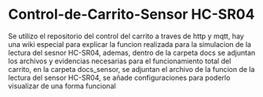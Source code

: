 # Control-de-Carrito-Sensor HC-SR04
Se utilizo el repositorio del control del carrito a traves de http y mqtt, hay una wiki especial para explicar la funcion realizada para la simulacion de la lectura del sesnor HC-SR04, ademas, dentro de la carpeta docs se adjuntan los archivos y evidencias necesarias para el funcionamiento total del carrito, en la carpeta docs_sensor, se adjuntan el archivo de la funcion de la lectura del sensor HC-SR04, se añade configuraciones para poderlo visualizar de una forma funcional
